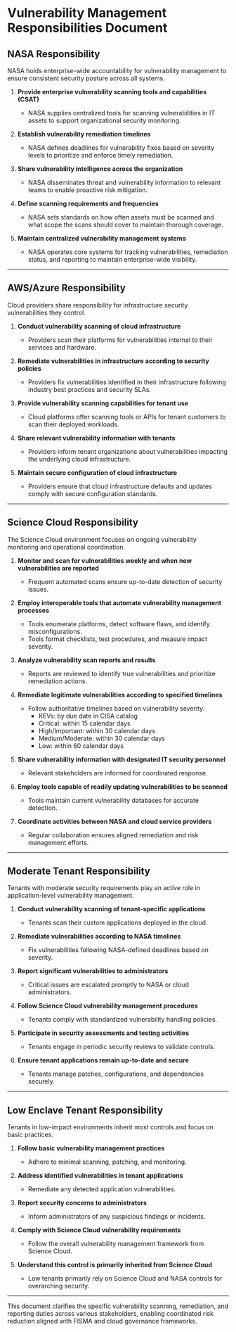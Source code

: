 # Vulnerability Management Responsibilities Document

## NASA Responsibility

NASA holds enterprise-wide accountability for vulnerability management to ensure consistent security posture across all systems.

1. **Provide enterprise vulnerability scanning tools and capabilities (CSAT)**
   - NASA supplies centralized tools for scanning vulnerabilities in IT assets to support organizational security monitoring.

2. **Establish vulnerability remediation timelines**
   - NASA defines deadlines for vulnerability fixes based on severity levels to prioritize and enforce timely remediation.

3. **Share vulnerability intelligence across the organization**
   - NASA disseminates threat and vulnerability information to relevant teams to enable proactive risk mitigation.

4. **Define scanning requirements and frequencies**
   - NASA sets standards on how often assets must be scanned and what scope the scans should cover to maintain thorough coverage.

5. **Maintain centralized vulnerability management systems**
   - NASA operates core systems for tracking vulnerabilities, remediation status, and reporting to maintain enterprise-wide visibility.

---

## AWS/Azure Responsibility

Cloud providers share responsibility for infrastructure security vulnerabilities they control.

1. **Conduct vulnerability scanning of cloud infrastructure**
   - Providers scan their platforms for vulnerabilities internal to their services and hardware.

2. **Remediate vulnerabilities in infrastructure according to security policies**
   - Providers fix vulnerabilities identified in their infrastructure following industry best practices and security SLAs.

3. **Provide vulnerability scanning capabilities for tenant use**
   - Cloud platforms offer scanning tools or APIs for tenant customers to scan their deployed workloads.

4. **Share relevant vulnerability information with tenants**
   - Providers inform tenant organizations about vulnerabilities impacting the underlying cloud infrastructure.

5. **Maintain secure configuration of cloud infrastructure**
   - Providers ensure that cloud infrastructure defaults and updates comply with secure configuration standards.

---

## Science Cloud Responsibility

The Science Cloud environment focuses on ongoing vulnerability monitoring and operational coordination.

1. **Monitor and scan for vulnerabilities weekly and when new vulnerabilities are reported**
   - Frequent automated scans ensure up-to-date detection of security issues.

2. **Employ interoperable tools that automate vulnerability management processes**
   - Tools enumerate platforms, detect software flaws, and identify misconfigurations.
   - Tools format checklists, test procedures, and measure impact severity.

3. **Analyze vulnerability scan reports and results**
   - Reports are reviewed to identify true vulnerabilities and prioritize remediation actions.

4. **Remediate legitimate vulnerabilities according to specified timelines**
   - Follow authoritative timelines based on vulnerability severity:
     - KEVs: by due date in CISA catalog
     - Critical: within 15 calendar days
     - High/Important: within 30 calendar days
     - Medium/Moderate: within 30 calendar days
     - Low: within 60 calendar days

5. **Share vulnerability information with designated IT security personnel**
   - Relevant stakeholders are informed for coordinated response.

6. **Employ tools capable of readily updating vulnerabilities to be scanned**
   - Tools maintain current vulnerability databases for accurate detection.

7. **Coordinate activities between NASA and cloud service providers**
   - Regular collaboration ensures aligned remediation and risk management efforts.

---

## Moderate Tenant Responsibility

Tenants with moderate security requirements play an active role in application-level vulnerability management.

1. **Conduct vulnerability scanning of tenant-specific applications**
   - Tenants scan their custom applications deployed in the cloud.

2. **Remediate vulnerabilities according to NASA timelines**
   - Fix vulnerabilities following NASA-defined deadlines based on severity.

3. **Report significant vulnerabilities to administrators**
   - Critical issues are escalated promptly to NASA or cloud administrators.

4. **Follow Science Cloud vulnerability management procedures**
   - Tenants comply with standardized vulnerability handling policies.

5. **Participate in security assessments and testing activities**
   - Tenants engage in periodic security reviews to validate controls.

6. **Ensure tenant applications remain up-to-date and secure**
   - Tenants manage patches, configurations, and dependencies securely.

---

## Low Enclave Tenant Responsibility

Tenants in low-impact environments inherit most controls and focus on basic practices.

1. **Follow basic vulnerability management practices**
   - Adhere to minimal scanning, patching, and monitoring.

2. **Address identified vulnerabilities in tenant applications**
   - Remediate any detected application vulnerabilities.

3. **Report security concerns to administrators**
   - Inform administrators of any suspicious findings or incidents.

4. **Comply with Science Cloud vulnerability requirements**
   - Follow the overall vulnerability management framework from Science Cloud.

5. **Understand this control is primarily inherited from Science Cloud**
   - Low tenants primarily rely on Science Cloud and NASA controls for overarching security.

---

This document clarifies the specific vulnerability scanning, remediation, and reporting duties across various stakeholders, enabling coordinated risk reduction aligned with FISMA and cloud governance frameworks.
